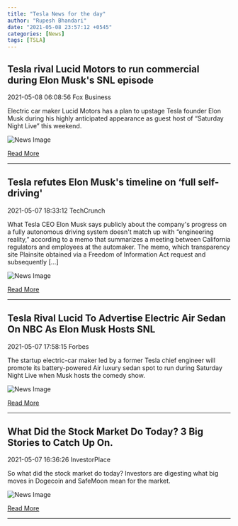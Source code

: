 ```yaml
---
title: "Tesla News for the day"
author: "Rupesh Bhandari"
date: "2021-05-08 23:57:12 +0545"
categories: [News]
tags: [TSLA]
---
```


## Tesla rival Lucid Motors to run commercial during Elon Musk's SNL episode

2021-05-08 06:08:56 Fox Business

Electric car maker Lucid Motors has a plan to upstage Tesla founder Elon Musk during his highly anticipated appearance as guest host of “Saturday Night Live” this weekend.

![News Image](https://cdn.snapi.dev/images/v1/v/a/bank12-812713.jpg)

[Read More](https://www.foxbusiness.com/markets/tesla-rival-lucid-commercial-elon-musk-snl)

---
        
## Tesla refutes Elon Musk's timeline on ‘full self-driving'

2021-05-07 18:33:12 TechCrunch

What Tesla CEO Elon Musk says publicly about the company's progress on a fully autonomous driving system doesn't match up with “engineering reality,” according to a memo that summarizes a meeting between California regulators and employees at the automaker. The memo, which transparency site Plainsite obtained via a Freedom of Information Act request and subsequently […]

![News Image](https://cdn.snapi.dev/images/v1/c/i/gettyimages-1130604490jpgw600-812523.jpg)

[Read More](https://techcrunch.com/2021/05/07/tesla-refutes-elon-musks-timeline-on-full-self-driving/)

---
        
## Tesla Rival Lucid To Advertise Electric Air Sedan On NBC As Elon Musk Hosts SNL

2021-05-07 17:58:15 Forbes

The startup electric-car maker led by a former Tesla chief engineer will promote its battery-powered Air luxury sedan spot to run during Saturday Night Live when Musk hosts the comedy show.

![News Image](https://cdn.snapi.dev/images/v1/d/w/tesla-rival-lucid-to-advertise-electric-air-sedan-on-nbc-as-elon-musk-hosts-snl-812504.jpg)

[Read More](https://www.forbes.com/sites/alanohnsman/2021/05/07/tesla-rival-lucid-to-advertise-electric-air-sedan-on-nbc-as-elon-musk-hosts-snl/)

---
        
## What Did the Stock Market Do Today? 3 Big Stories to Catch Up On.

2021-05-07 16:36:26 InvestorPlace

So what did the stock market do today? Investors are digesting what big moves in Dogecoin and SafeMoon mean for the market.

![News Image](https://cdn.snapi.dev/images/v1/v/h/etf19-812393.jpg)

[Read More](https://investorplace.com/2021/05/what-did-the-stock-market-do-today-3-big-stories-safemoon-crypto-dogecoin-chia-xch/)

---
        